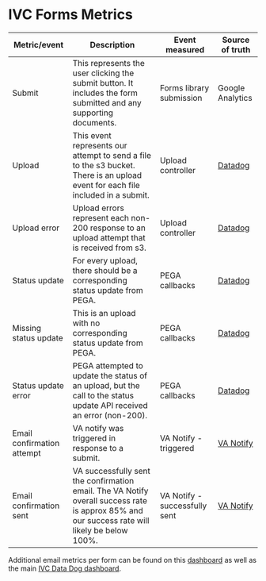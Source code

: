 # IVC Forms Metrics
| Metric/event               | Description                                                  | Event measured                | Source of truth  |
|----------------------------|--------------------------------------------------------------|-------------------------------|------------------|
| Submit                     | This represents the user clicking the submit button. It includes the form submitted and any supporting documents. | Forms library submission      | Google Analytics |
| Upload                     | This event represents our attempt to send a file to the s3 bucket. There is an upload event for each file included in a submit. | Upload controller             | [Datadog](https://vagov.ddog-gov.com/dashboard/zsa-453-at7/ivc-champva-forms)          |
| Upload error               | Upload errors represent each non-200 response to an upload attempt that is received from s3. | Upload controller             | [Datadog](https://vagov.ddog-gov.com/dashboard/zsa-453-at7/ivc-champva-forms)          |
| Status update              | For every upload, there should be a corresponding status update from PEGA. | PEGA callbacks                | [Datadog](https://vagov.ddog-gov.com/dashboard/zsa-453-at7/ivc-champva-forms)          |
| Missing status update      | This is an upload with no corresponding status update from PEGA. | PEGA callbacks                | [Datadog](https://vagov.ddog-gov.com/dashboard/zsa-453-at7/ivc-champva-forms)          |
| Status update error        | PEGA attempted to update the status of an upload, but the call to the status update API received an error (non-200). | PEGA callbacks                | [Datadog](https://vagov.ddog-gov.com/dashboard/zsa-453-at7/ivc-champva-forms)          |
| Email confirmation attempt | VA notify was triggered in response to a submit.             | VA Notify - triggered         | [VA Notify](https://staging.notifications.va.gov/services/fb4dc041-1503-41c8-99f9-8f1eeededa18/dashboard)        |
| Email confirmation sent    | VA successfully sent the confirmation email. The VA Notify overall success rate is approx 85% and our success rate will likely be below 100%. | VA Notify - successfully sent | [VA Notify](https://staging.notifications.va.gov/services/fb4dc041-1503-41c8-99f9-8f1eeededa18/dashboard)        |

Additional email metrics per form can be found on this [dashboard](https://vagov.ddog-gov.com/dashboard/6eg-fke-mxf/ivc-champva-testing-do-not-use?fromUser=false&refresh_mode=sliding&from_ts=1744033125675&to_ts=1744119525675&live=true) as well as the main [IVC Data Dog dashboard](https://vagov.ddog-gov.com/dashboard/zsa-453-at7/ivc-champva-forms?fromUser=false&refresh_mode=sliding&from_ts=1743514926278&to_ts=1744119726278&live=true).
